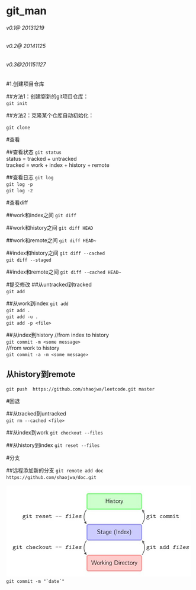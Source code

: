 # git_man

###### v0.1@ 20131219 
###### v0.2@ 20141125
###### v0.3@201151127



#1.创建项目仓库

##方法1：创建崭新的git项目仓库：  
`git init`

##方法2：克隆某个仓库自动初始化：
 
`git clone`


#查看

##查看状态
`git status`  
status = tracked + untracked  
tracked = work + index + history + remote

##查看日志
`git log`  
`git log -p`  
`git log -2`

#查看diff

##work和index之间
`git diff`

##work和history之间
`git diff HEAD`

##work和remote之间
`git diff HEAD~`

##index和history之间
`git diff --cached`  
`git diff --staged`

##index和remote之间
`git diff --cached HEAD~`


#提交修改
##从untracked到tracked  
`git add`  

##从work到index
`git add`  
`git add . `   
`git add -u . `   
`git add -p <file>`  

##从index到history 
//from index to history  
`git commit -m <some message>`   
//from work to history  
`git commit -a -m <some message>` 

## 从history到remote
`git push  https://github.com/shaojwa/leetcode.git master`  

#回退

##从tracked到untracked  
`git rm --cached <file>`


##从index到work
`git checkout --files`

##从history到index
`git reset --files`  

   
#分支

##远程添加新的分支
`git remote add doc https://github.com/shaojwa/doc.git`

![it switch](sw.jpg)
```git commit -m "`date`"```